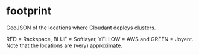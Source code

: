 footprint
=========
GeoJSON of the locations where Cloudant deploys clusters. 

RED = Rackspace, BLUE = Softlayer, YELLOW = AWS and GREEN = Joyent. Note that the locations are (very) approximate.
